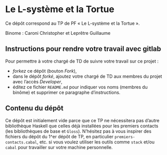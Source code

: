 #   Le L-système et la Tortue

Ce dépôt correspond au TP de PF « Le L-système et la Tortue ».
<p>Binome : Caroni Christopher et Leprêtre Guillaume </p>


##  Instructions pour rendre votre travail avec gitlab

Pour permettre à votre chargé de TD de suivre votre travail sur ce projet :

-   *forkez* ce dépôt (bouton _Fork_),
-   dans le dépôt *forké*, ajoutez votre chargé de TD aux membres du
    projet avec l’accès _Developer_,
-   éditez ce fichier `README.md` pour indiquer vos noms (membres du
    binôme) et supprimer ce paragraphe d’instructions.


##  Contenu du dépôt

Ce dépôt est initialement vide parce que ce TP ne nécessitera pas
d’autre bibliothèque Haskell que celles déjà installées pour les
premiers contacts (les bibliothèques de base et `Gloss`).
N’hésitez pas à vous inspirer des fichiers du dépôt du 1^er dépôt de
TP, en particulier `premiers-contacts.cabal`, etc. si vous voulez
utiliser les outils comme `stack` et/ou `cabal` pour travailler sur
votre machine personnelle.
